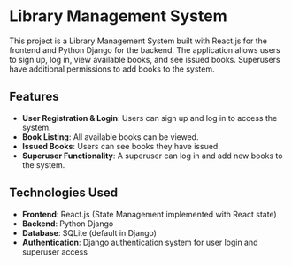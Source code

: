 # Library Management System

This project is a Library Management System built with React.js for the frontend and Python Django for the backend. The application allows users to sign up, log in, view available books, and see issued books. Superusers have additional permissions to add books to the system.

## Features

- **User Registration & Login**: Users can sign up and log in to access the system.
- **Book Listing**: All available books can be viewed.
- **Issued Books**: Users can see books they have issued.
- **Superuser Functionality**: A superuser can log in and add new books to the system.

## Technologies Used

- **Frontend**: React.js (State Management implemented with React state)
- **Backend**: Python Django
- **Database**: SQLite (default in Django)
- **Authentication**: Django authentication system for user login and superuser access
